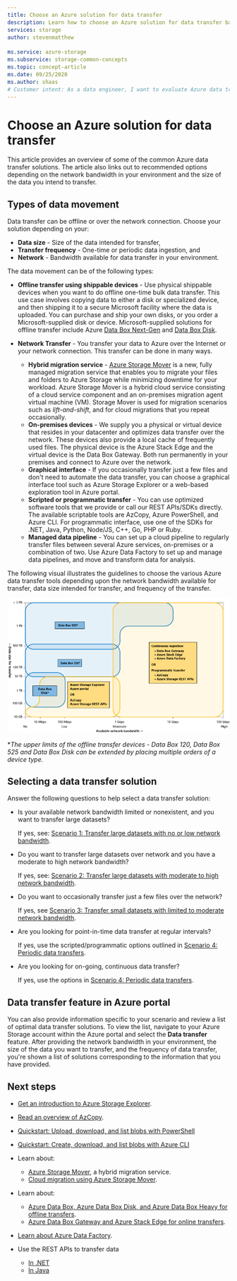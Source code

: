 ```yaml
---
title: Choose an Azure solution for data transfer
description: Learn how to choose an Azure solution for data transfer based on data sizes and available network bandwidth in your environment.
services: storage
author: stevenmatthew

ms.service: azure-storage
ms.subservice: storage-common-concepts
ms.topic: concept-article
ms.date: 09/25/2020
ms.author: shaas
# Customer intent: As a data engineer, I want to evaluate Azure data transfer solutions based on data size and network bandwidth, so that I can choose the most efficient method for transferring data to the cloud.
---
```


<!--
10/26/23: 100 (869/0)
Prev score: 87 (850/8)
-->

# Choose an Azure solution for data transfer

This article provides an overview of some of the common Azure data transfer solutions. The article also links out to recommended options depending on the network bandwidth in your environment and the size of the data you intend to transfer.

## Types of data movement

Data transfer can be offline or over the network connection. Choose your solution depending on your:

- **Data size** - Size of the data intended for transfer,
- **Transfer frequency** - One-time or periodic data ingestion, and
- **Network** - Bandwidth available for data transfer in your environment.

The data movement can be of the following types:

- **Offline transfer using shippable devices** - Use physical shippable devices when you want to do offline one-time bulk data transfer. This use case involves copying data to either a disk or specialized device, and then shipping it to a secure Microsoft facility where the data is uploaded. You can purchase and ship your own disks, or you order a Microsoft-supplied disk or device. Microsoft-supplied solutions for offline transfer include Azure [Data Box Next-Gen](../../databox/data-box-overview.md?pivots=dbx-ng) and [Data Box Disk](../../databox/data-box-disk-overview.md).

- **Network Transfer** - You transfer your data to Azure over the Internet or your network connection. This transfer can be done in many ways.

  - **Hybrid migration service** - [Azure Storage Mover](../../storage-mover/service-overview.md) is a new, fully managed migration service that enables you to migrate your files and folders to Azure Storage while minimizing downtime for your workload. Azure Storage Mover is a hybrid cloud service consisting of a cloud service component and an on-premises migration agent virtual machine (VM). Storage Mover is used for migration scenarios such as *lift-and-shift*, and for cloud migrations that you repeat occasionally.
  - **On-premises devices** - We supply you a physical or virtual device that resides in your datacenter and optimizes data transfer over the network. These devices also provide a local cache of frequently used files. The physical device is the Azure Stack Edge and the virtual device is the Data Box Gateway. Both run permanently in your premises and connect to Azure over the network.
  - **Graphical interface** - If you occasionally transfer just a few files and don't need to automate the data transfer, you can choose a graphical interface tool such as Azure Storage Explorer or a web-based exploration tool in Azure portal.
  - **Scripted or programmatic transfer** - You can use optimized software tools that we provide or call our REST APIs/SDKs directly. The available scriptable tools are AzCopy, Azure PowerShell, and Azure CLI. For programmatic interface, use one of the SDKs for .NET, Java, Python, Node/JS, C++, Go, PHP or Ruby.
  - **Managed data pipeline** - You can set up a cloud pipeline to regularly transfer files between several Azure services, on-premises or a combination of two. Use Azure Data Factory to set up and manage data pipelines, and move and transform data for analysis.

The following visual illustrates the guidelines to choose the various Azure data transfer tools depending upon the network bandwidth available for transfer, data size intended for transfer, and frequency of the transfer.

![Azure data transfer tools](media/storage-choose-data-transfer-solution/azure-data-transfer-options-3.png)

**The upper limits of the offline transfer devices - Data Box 120, Data Box 525 and Data Box Disk can be extended by placing multiple orders of a device type.*

## Selecting a data transfer solution

Answer the following questions to help select a data transfer solution:

- Is your available network bandwidth limited or nonexistent, and you want to transfer large datasets?

    If yes, see: [Scenario 1: Transfer large datasets with no or low network bandwidth](storage-solution-large-dataset-low-network.md).
- Do you want to transfer large datasets over network and you have a moderate to high network bandwidth?

    If yes, see: [Scenario 2: Transfer large datasets with moderate to high network bandwidth](storage-solution-large-dataset-moderate-high-network.md).
- Do you want to occasionally transfer just a few files over the network?

    If yes, see [Scenario 3: Transfer small datasets with limited to moderate network bandwidth](storage-solution-small-dataset-low-moderate-network.md).
- Are you looking for point-in-time data transfer at regular intervals?

    If yes, use the scripted/programmatic options outlined in [Scenario 4: Periodic data transfers](storage-solution-periodic-data-transfer.md).
- Are you looking for on-going, continuous data transfer?

    If yes, use the options in [Scenario 4: Periodic data transfers](storage-solution-periodic-data-transfer.md).

## Data transfer feature in Azure portal

You can also provide information specific to your scenario and review a list of optimal data transfer solutions. To view the list, navigate to your Azure Storage account within the Azure portal and select the **Data transfer** feature. After providing the network bandwidth in your environment, the size of the data you want to transfer, and the frequency of data transfer, you're shown a list of solutions corresponding to the information that you have provided.

## Next steps

- [Get an introduction to Azure Storage Explorer](https://azure.microsoft.com/resources/videos/introduction-to-microsoft-azure-storage-explorer/).
- [Read an overview of AzCopy](./storage-use-azcopy-v10.md).
- [Quickstart: Upload, download, and list blobs with PowerShell](../blobs/storage-quickstart-blobs-powershell.md)
- [Quickstart: Create, download, and list blobs with Azure CLI](../blobs/storage-quickstart-blobs-cli.md)
- Learn about:
  - [Azure Storage Mover](../../storage-mover/service-overview.md), a hybrid migration service.
  - [Cloud migration using Azure Storage Mover](../../storage-mover/migration-basics.md).
- Learn about:

  - [Azure Data Box, Azure Data Box Disk, and Azure Data Box Heavy for offline transfers](../../databox/index.yml).
  - [Azure Data Box Gateway and Azure Stack Edge for online transfers](../../databox-online/index.yml).

- [Learn about Azure Data Factory](../../data-factory/copy-activity-overview.md).
- Use the REST APIs to transfer data

  - [In .NET](/dotnet/api/overview/azure/storage)
  - [In Java](/java/api/overview/azure/storage)
